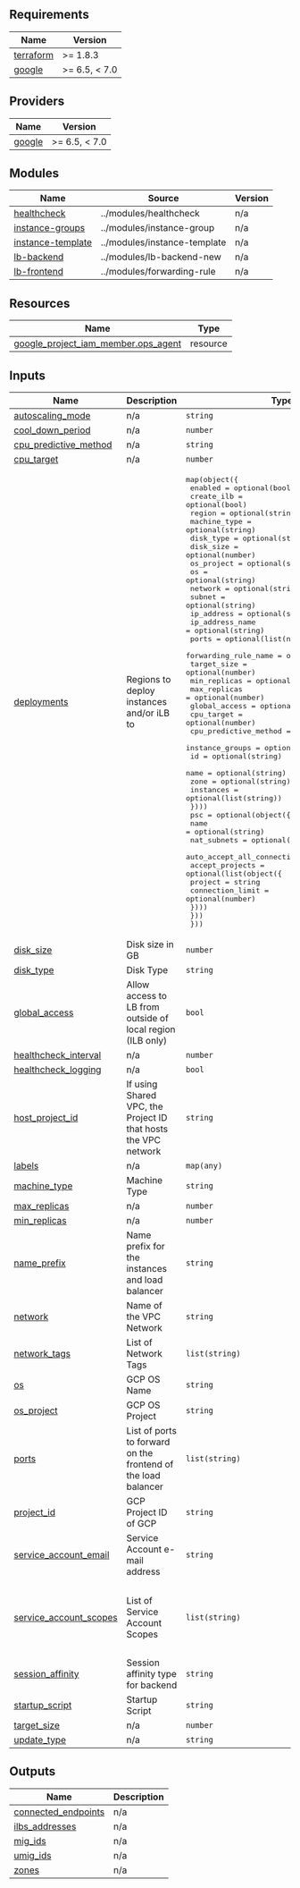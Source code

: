 <!-- BEGIN_TF_DOCS -->
## Requirements

| Name | Version |
|------|---------|
| <a name="requirement_terraform"></a> [terraform](#requirement\_terraform) | >= 1.8.3 |
| <a name="requirement_google"></a> [google](#requirement\_google) | >= 6.5, < 7.0 |

## Providers

| Name | Version |
|------|---------|
| <a name="provider_google"></a> [google](#provider\_google) | >= 6.5, < 7.0 |

## Modules

| Name | Source | Version |
|------|--------|---------|
| <a name="module_healthcheck"></a> [healthcheck](#module\_healthcheck) | ../modules/healthcheck | n/a |
| <a name="module_instance-groups"></a> [instance-groups](#module\_instance-groups) | ../modules/instance-group | n/a |
| <a name="module_instance-template"></a> [instance-template](#module\_instance-template) | ../modules/instance-template | n/a |
| <a name="module_lb-backend"></a> [lb-backend](#module\_lb-backend) | ../modules/lb-backend-new | n/a |
| <a name="module_lb-frontend"></a> [lb-frontend](#module\_lb-frontend) | ../modules/forwarding-rule | n/a |

## Resources

| Name | Type |
|------|------|
| [google_project_iam_member.ops_agent](https://registry.terraform.io/providers/hashicorp/google/latest/docs/resources/project_iam_member) | resource |

## Inputs

| Name | Description | Type | Default | Required |
|------|-------------|------|---------|:--------:|
| <a name="input_autoscaling_mode"></a> [autoscaling\_mode](#input\_autoscaling\_mode) | n/a | `string` | `"OFF"` | no |
| <a name="input_cool_down_period"></a> [cool\_down\_period](#input\_cool\_down\_period) | n/a | `number` | `60` | no |
| <a name="input_cpu_predictive_method"></a> [cpu\_predictive\_method](#input\_cpu\_predictive\_method) | n/a | `string` | `null` | no |
| <a name="input_cpu_target"></a> [cpu\_target](#input\_cpu\_target) | n/a | `number` | `null` | no |
| <a name="input_deployments"></a> [deployments](#input\_deployments) | Regions to deploy instances and/or iLB to | <pre>map(object({<br/>    enabled               = optional(bool)<br/>    create_ilb            = optional(bool)<br/>    region                = optional(string)<br/>    machine_type          = optional(string)<br/>    disk_type             = optional(string)<br/>    disk_size             = optional(number)<br/>    os_project            = optional(string)<br/>    os                    = optional(string)<br/>    network               = optional(string)<br/>    subnet                = optional(string)<br/>    ip_address            = optional(string)<br/>    ip_address_name       = optional(string)<br/>    ports                 = optional(list(number))<br/>    forwarding_rule_name  = optional(string)<br/>    target_size           = optional(number)<br/>    min_replicas          = optional(number)<br/>    max_replicas          = optional(number)<br/>    global_access         = optional(bool)<br/>    cpu_target            = optional(number)<br/>    cpu_predictive_method = optional(string)<br/>    instance_groups = optional(list(object({<br/>      id        = optional(string)<br/>      name      = optional(string)<br/>      zone      = optional(string)<br/>      instances = optional(list(string))<br/>    })))<br/>    psc = optional(object({<br/>      name                        = optional(string)<br/>      nat_subnets                 = optional(list(string))<br/>      auto_accept_all_connections = optional(bool)<br/>      accept_projects = optional(list(object({<br/>        project          = string<br/>        connection_limit = optional(number)<br/>      })))<br/>    }))<br/>  }))</pre> | `{}` | no |
| <a name="input_disk_size"></a> [disk\_size](#input\_disk\_size) | Disk size in GB | `number` | `12` | no |
| <a name="input_disk_type"></a> [disk\_type](#input\_disk\_type) | Disk Type | `string` | `"pd-standard"` | no |
| <a name="input_global_access"></a> [global\_access](#input\_global\_access) | Allow access to LB from outside of local region (ILB only) | `bool` | `false` | no |
| <a name="input_healthcheck_interval"></a> [healthcheck\_interval](#input\_healthcheck\_interval) | n/a | `number` | `10` | no |
| <a name="input_healthcheck_logging"></a> [healthcheck\_logging](#input\_healthcheck\_logging) | n/a | `bool` | `false` | no |
| <a name="input_host_project_id"></a> [host\_project\_id](#input\_host\_project\_id) | If using Shared VPC, the Project ID that hosts the VPC network | `string` | `null` | no |
| <a name="input_labels"></a> [labels](#input\_labels) | n/a | `map(any)` | `null` | no |
| <a name="input_machine_type"></a> [machine\_type](#input\_machine\_type) | Machine Type | `string` | `"e2-small"` | no |
| <a name="input_max_replicas"></a> [max\_replicas](#input\_max\_replicas) | n/a | `number` | `null` | no |
| <a name="input_min_replicas"></a> [min\_replicas](#input\_min\_replicas) | n/a | `number` | `null` | no |
| <a name="input_name_prefix"></a> [name\_prefix](#input\_name\_prefix) | Name prefix for the instances and load balancer | `string` | n/a | yes |
| <a name="input_network"></a> [network](#input\_network) | Name of the VPC Network | `string` | `null` | no |
| <a name="input_network_tags"></a> [network\_tags](#input\_network\_tags) | List of Network Tags | `list(string)` | `null` | no |
| <a name="input_os"></a> [os](#input\_os) | GCP OS Name | `string` | `"debian-12"` | no |
| <a name="input_os_project"></a> [os\_project](#input\_os\_project) | GCP OS Project | `string` | `"debian-cloud"` | no |
| <a name="input_ports"></a> [ports](#input\_ports) | List of ports to forward on the frontend of the load balancer | `list(string)` | `[]` | no |
| <a name="input_project_id"></a> [project\_id](#input\_project\_id) | GCP Project ID of GCP | `string` | n/a | yes |
| <a name="input_service_account_email"></a> [service\_account\_email](#input\_service\_account\_email) | Service Account e-mail address | `string` | `null` | no |
| <a name="input_service_account_scopes"></a> [service\_account\_scopes](#input\_service\_account\_scopes) | List of Service Account Scopes | `list(string)` | <pre>[<br/>  "compute-rw",<br/>  "storage-rw",<br/>  "logging-write",<br/>  "monitoring"<br/>]</pre> | no |
| <a name="input_session_affinity"></a> [session\_affinity](#input\_session\_affinity) | Session affinity type for backend | `string` | `"NONE"` | no |
| <a name="input_startup_script"></a> [startup\_script](#input\_startup\_script) | Startup Script | `string` | `null` | no |
| <a name="input_target_size"></a> [target\_size](#input\_target\_size) | n/a | `number` | `null` | no |
| <a name="input_update_type"></a> [update\_type](#input\_update\_type) | n/a | `string` | `null` | no |

## Outputs

| Name | Description |
|------|-------------|
| <a name="output_connected_endpoints"></a> [connected\_endpoints](#output\_connected\_endpoints) | n/a |
| <a name="output_ilbs_addresses"></a> [ilbs\_addresses](#output\_ilbs\_addresses) | n/a |
| <a name="output_mig_ids"></a> [mig\_ids](#output\_mig\_ids) | n/a |
| <a name="output_umig_ids"></a> [umig\_ids](#output\_umig\_ids) | n/a |
| <a name="output_zones"></a> [zones](#output\_zones) | n/a |
<!-- END_TF_DOCS -->